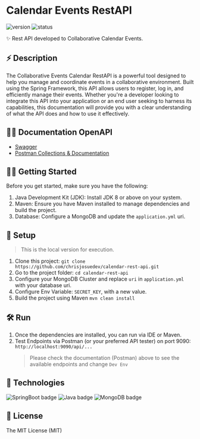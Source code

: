 # Calendar Events RestAPI

<p style="justify-content: center">
   <img src="https://img.shields.io/badge/versión-v1.0-blue.svg" alt="version">
   <img src="https://img.shields.io/badge/status-completed-green" alt="status">
</p>

✨ Rest API developed to Collaborative Calendar Events.

## ⚡️ Description
The Collaborative Events Calendar RestAPI is a powerful tool designed to help you manage and coordinate events in a collaborative environment. Built using the Spring Framework, this API allows users to register, log in, and efficiently manage their events. Whether you're a developer looking to integrate this API into your application or an end user seeking to harness its capabilities, this documentation will provide you with a clear understanding of what the API does and how to use it effectively.

## 👨‍💻 Documentation OpenAPI
- [Swagger](https://link.com)
- [Postman Collections & Documentation](https://documenter.getpostman.com/view/21748987/2s9YXe6PVp)

## ✍🏻 Getting Started
Before you get started, make sure you have the following:
1. Java Development Kit (JDK): Install JDK 8 or above on your system.
2. Maven: Ensure you have Maven installed to manage dependencies and build the project.
3. Database: Configure a MongoDB and update the `application.yml` uri.

## 🚀 Setup
> This is the local version for execution.

1. Clone this project: `git clone https://github.com/chrisjosuedev/calendar-rest-api.git`
2. Go to the project folder:
   `cd calendar-rest-api`
3. Configure your MongoDB Cluster and replace `uri` in `application.yml` with your database uri.
4. Configure Env Variable: `SECRET_KEY`, with a new value.
5. Build the project using Maven `mvn clean install`

## 🛠 Run

1. Once the dependencies are installed, you can run via IDE or Maven.
2. Test Endpoints via Postman (or your preferred API tester) on port 9090: `http://localhost:9090/api/...`
   > Please check the documentation (Postman) above to see the available endpoints and change `Dev Env`

## 🦀 Technologies
![SpringBoot badge](https://img.shields.io/badge/springboot-java-brightgreen)
![Java badge](https://img.shields.io/badge/java-21-red)
![MongoDB badge](https://img.shields.io/badge/mongodb-db-green)

## 🧾 License

The MIT License (MIT)